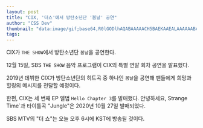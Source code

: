 ```yaml
---
layout: post
title: "CIX, '더쇼'에서 방탄소년단 '봄날' 공연"
author: "CSS Dev"
thumbnail: "data:image/gif;base64,R0lGODlhAQABAAAAACH5BAEKAAEALAAAAAABAAEAAAICTAEAOw=="
tags: 
---
```



CIX가 `THE SHOW`에서 방탄소년단 `봄날`을 공연한다.

12월 15일, SBS `THE SHOW` 음악 프로그램이 CIX의 특별 연말 회차 공연을 발표했다.

2019년 데뷔한 CIX가 방탄소년단의 히트곡 중 하나인 `봄날`을 공연해 팬들에게 희망과 힐링의 메시지를 전달할 예정이다.

한편, CIX는 세 번째 EP 앨범 `Hello Chapter 3`를 발매했다. 안녕하세요, Strange Time`과 타이틀곡 "Jungle"은 2020년 10월 27일 발매되었다.

SBS MTV의 "더 쇼"는 오늘 오후 6시에 KST에 방송될 것이다.